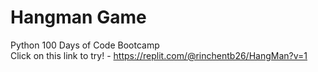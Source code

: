 # Hangman Game 
 Python 100 Days of Code Bootcamp<br>
 Click on this link to try! - https://replit.com/@rinchentb26/HangMan?v=1 
